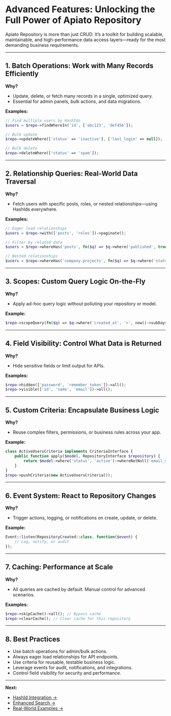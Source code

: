 # Advanced Features: Unlocking the Full Power of Apiato Repository

Apiato Repository is more than just CRUD. It’s a toolkit for building scalable, maintainable, and high-performance data access layers—ready for the most demanding business requirements.

---

## 1. Batch Operations: Work with Many Records Efficiently

**Why?**
- Update, delete, or fetch many records in a single, optimized query.
- Essential for admin panels, bulk actions, and data migrations.

**Examples:**
```php
// Find multiple users by HashIds
$users = $repo->findWhereIn('id', ['abc123', 'def456']);

// Bulk update
$repo->updateWhere(['status' => 'inactive'], ['last_login' => null]);

// Bulk delete
$repo->deleteWhere(['status' => 'spam']);
```

---

## 2. Relationship Queries: Real-World Data Traversal

**Why?**
- Fetch users with specific posts, roles, or nested relationships—using HashIds everywhere.

**Examples:**
```php
// Eager load relationships
$users = $repo->with(['posts', 'roles'])->paginate();

// Filter by related data
$users = $repo->whereHas('posts', fn($q) => $q->where('published', true))->get();

// Nested relationships
$users = $repo->whereHas('company.projects', fn($q) => $q->where('status', 'active'))->get();
```

---

## 3. Scopes: Custom Query Logic On-the-Fly

**Why?**
- Apply ad-hoc query logic without polluting your repository or model.

**Example:**
```php
$repo->scopeQuery(fn($q) => $q->where('created_at', '>', now()->subDays(30)))->all();
```

---

## 4. Field Visibility: Control What Data is Returned

**Why?**
- Hide sensitive fields or limit output for APIs.

**Examples:**
```php
$repo->hidden(['password', 'remember_token'])->all();
$repo->visible(['id', 'name', 'email'])->all();
```

---

## 5. Custom Criteria: Encapsulate Business Logic

**Why?**
- Reuse complex filters, permissions, or business rules across your app.

**Example:**
```php
class ActiveUsersCriteria implements CriteriaInterface {
    public function apply($model, RepositoryInterface $repository) {
        return $model->where('status', 'active')->whereNotNull('email_verified_at');
    }
}
$repo->pushCriteria(new ActiveUsersCriteria());
```

---

## 6. Event System: React to Repository Changes

**Why?**
- Trigger actions, logging, or notifications on create, update, or delete.

**Example:**
```php
Event::listen(RepositoryCreated::class, function($event) {
    // Log, notify, or audit
});
```

---

## 7. Caching: Performance at Scale

**Why?**
- All queries are cached by default. Manual control for advanced scenarios.

**Examples:**
```php
$repo->skipCache()->all(); // Bypass cache
$repo->clearCache(); // Clear cache for this repository
```

---

## 8. Best Practices

- Use batch operations for admin/bulk actions.
- Always eager load relationships for API endpoints.
- Use criteria for reusable, testable business logic.
- Leverage events for audit, notifications, and integrations.
- Control field visibility for security and performance.

---

**Next:**
- [HashId Integration →](hashid-integration.md)
- [Enhanced Search →](enhanced-search.md)
- [Real-World Examples →](real-world-examples.md)
